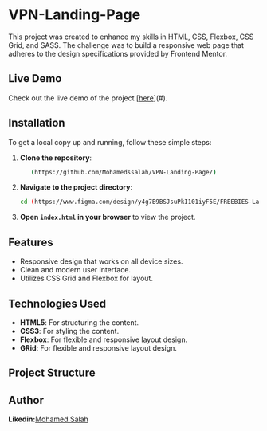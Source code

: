 # VPN-Landing-Page
 This project was created to enhance my skills in HTML, CSS, Flexbox, CSS Grid, and SASS. The challenge was to build a responsive web page that adheres to the design specifications provided by Frontend Mentor.

## Live Demo

Check out the live demo of the project [[here](https://mohamedssalah.github.io/Website-Card/)](#).
## Installation

To get a local copy up and running, follow these simple steps:

1. **Clone the repository**:
    ```bash
       (https://github.com/Mohamedssalah/VPN-Landing-Page/)
    ```

2. **Navigate to the project directory**:
    ```bash
    cd (https://www.figma.com/design/y4g7B9BSJsuPkI101iyF5E/FREEBIES-Landingpage-LaslesVPN-(Community)?node-id=14-2))]
    ```

3. **Open `index.html` in your browser** to view the project.

## Features

- Responsive design that works on all device sizes.
- Clean and modern user interface.
- Utilizes CSS Grid and Flexbox for layout.

## Technologies Used

- **HTML5**: For structuring the content.
- **CSS3**: For styling the content.
- **Flexbox**: For flexible and responsive layout design.
- **GRid**: For flexible and responsive layout design.

## Project Structure



## Author
**Likedin:**[Mohamed Salah](https://www.linkedin.com/in/moahamed-salah-43b270307?utm_source=share&utm_campaign=share_via&utm_content=profile&utm_medium=android_app)
